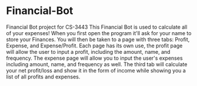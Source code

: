# Financial-Bot
Financial Bot project for CS-3443
This Financial Bot is used to calculate all of your expenses! When you first open the program it'll ask for your name to store your Finances. You will then be taken to a page with three tabs: Profit, Expense, and Expense/Profit. Each page has its own use, the profit page will allow the user to input a profit, including the amount, name, and frequency. The expense page will allow you to input the user's expenses including amount, name, and frequency as well. The third tab will calculate your net profit/loss and show it in the form of income while showing you a list of all profits and expenses.

